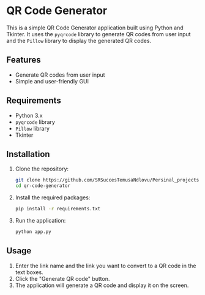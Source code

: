 # QR Code Generator

This is a simple QR Code Generator application built using Python and Tkinter. It uses the `pyqrcode` library to generate QR codes from user input and the `Pillow` library to display the generated QR codes.

## Features

- Generate QR codes from user input
- Simple and user-friendly GUI

## Requirements

- Python 3.x
- `pyqrcode` library
- `Pillow` library
- Tkinter

## Installation

1. Clone the repository:

   ```sh
   git clone https://github.com/SRSuccesTemusaNdlovu/Persinal_projects.git
   cd qr-code-generator
   ```

2. Install the required packages:

   ```sh
   pip install -r requirements.txt
   ```

3. Run the application:
   ```sh
   python app.py
   ```

## Usage

1. Enter the link name and the link you want to convert to a QR code in the text boxes.
2. Click the "Generate QR code" button.
3. The application will generate a QR code and display it on the screen.
